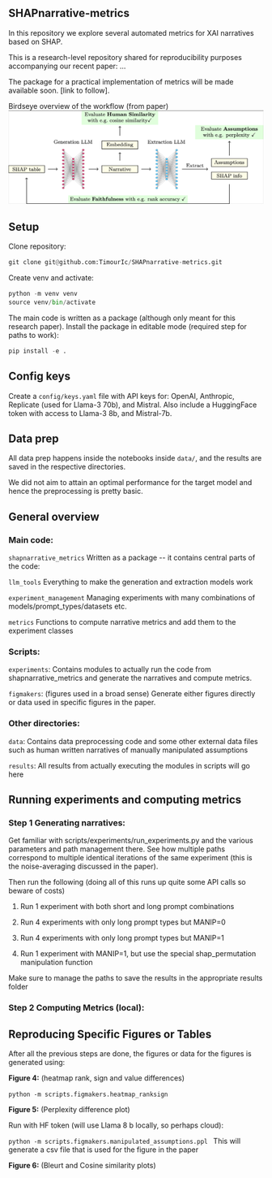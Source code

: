 ## SHAPnarrative-metrics

In this repository we explore several automated metrics for XAI narratives based on SHAP. 

This is a research-level repository shared for reproducibility purposes accompanying our recent paper: ... 

The package for a practical implementation of metrics will be made available soon. [link to follow].


Birdseye overview of the workflow (from paper)
![Screenshot](config/figure.png)


## Setup
Clone repository:

```python
git clone git@github.com:TimourIc/SHAPnarrative-metrics.git
````

Create venv and activate:
 
```python
python -m venv venv
source venv/bin/activate
```

The main code is written as a package (although only meant for this research paper). Install the package in editable mode (required step for paths to work):

```python
pip install -e .
```

## Config keys

Create a `config/keys.yaml` file with API keys for: OpenAI, Anthropic, Replicate (used for Llama-3 70b), and Mistral. Also include a HuggingFace token with access to Llama-3 8b, and Mistral-7b. 

## Data prep

All data prep happens inside the notebooks inside `data/`, and the results are saved in the respective directories.

We did not aim to attain an optimal performance for the target model and hence the preprocessing is pretty basic. 

## General overview

### Main code:
`shapnarrative_metrics` Written as a package -- it contains central parts of the code:

`llm_tools` Everything to make the generation and extraction models work

`experiment_management` Managing experiments with many combinations of models/prompt_types/datasets etc.

`metrics` Functions to compute narrative metrics and add them to the experiment classes

### Scripts:

`experiments`: Contains modules to actually run the code from shapnarrative_metrics and generate the narratives and compute metrics. 

`figmakers`: (figures used in a broad sense) Generate either figures directly or data used in specific figures in the paper.

### Other directories:

`data`: Contains data preprocessing code and some other external data files such as human written narratives of manually manipulated assumptions

`results`: All results from actually executing the modules in scripts will go here

## Running experiments and computing metrics

### Step 1 Generating narratives:

Get familiar with scripts/experiments/run_experiments.py and the various parameters and path management there. See how multiple paths correspond to multiple identical iterations of the same experiment (this is the noise-averaging discussed in the paper).

Then run the following (doing all of this runs up quite some API calls so beware of costs) 

1) Run 1 experiment with both short and long prompt      combinations 

2) Run 4 experiments with only long prompt types but MANIP=0

3) Run 4 experiments with only long prompt types but MANIP=1

4) Run 1 experiment with MANIP=1, but use the special shap_permutation manipulation function

Make sure to manage the paths to save the results in the appropriate results folder

### Step 2 Computing Metrics (local):





## Reproducing Specific Figures or Tables

After all the previous steps are done, the figures or data for the figures is generated using:

**Figure 4:** (heatmap rank, sign and value differences)

`python -m scripts.figmakers.heatmap_ranksign
`

**Figure 5:** (Perplexity difference plot)

Run with HF token (will use Llama 8 b locally, so perhaps cloud):

`python -m scripts.figmakers.manipulated_assumptions.ppl
`
This will generate a csv file that is used for the figure in the paper

**Figure 6:** (Bleurt and Cosine similarity plots)


